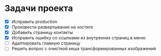 Задачи проекта
=======

 - [x] Исправить production
 - [x] Произвести развертывание на хостиге
 - [x] Добавить страницу контакты
 - [x] Исправить ошибку со ссылками из внутренних страниц в меню
 - [ ] Адаптировать главную страницу
 - [ ] Решить вопрос с очисткой кеша трансформированных изображений
